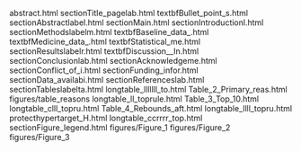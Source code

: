 abstract.html
sectionTitle_pagelab.html
textbfBullet_point_s.html
sectionAbstractlabel.html
sectionMain.html
sectionIntroductionl.html
sectionMethodslabelm.html
textbfBaseline_data_.html
textbfMedicine_data_.html
textbfStatistical_me.html
sectionResultslabelr.html
textbfDiscussion__In.html
sectionConclusionlab.html
sectionAcknowledgeme.html
sectionConflict_of_i.html
sectionFunding_infor.html
sectionData_availabi.html
sectionReferenceslab.html
sectionTableslabelta.html
longtable_lllllll_to.html
Table_2_Primary_reas.html
figures/table_reasons
longtable_ll_toprule.html
Table_3_Top_10.html
longtable_clll_topru.html
Table_4_Rebounds_aft.html
longtable_llll_topru.html
protecthypertarget_H.html
longtable_ccrrrr_top.html
sectionFigure_legend.html
figures/Figure_1
figures/Figure_2
figures/Figure_3